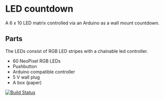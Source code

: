 LED countdown
=============

A 6 x 10 LED matrix controlled via an Arduino as a wall mount countdown.

Parts
-----

The LEDs consist of RGB LED stripes with a chainable led controller.

  * 60 NeoPixel RGB LEDs
  * Pushbutton
  * Arduino compatible controller
  * 5 V wall plug
  * A box (paper)

[![Build Status](https://travis-ci.org/RmMsr/led-countdown.svg?branch=master)](https://travis-ci.org/RmMsr/led-countdown)
